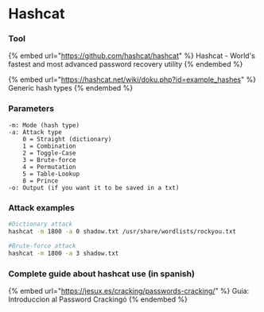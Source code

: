 # Hashcat

### Tool <a href="tool" id="tool"></a>

{% embed url="https://github.com/hashcat/hashcat" %}
Hashcat - World's fastest and most advanced password recovery utility
{% endembed %}

{% embed url="https://hashcat.net/wiki/doku.php?id=example_hashes" %}
Generic hash types
{% endembed %}

### Parameters <a href="parameters" id="parameters"></a>

```
-m: Mode (hash type)
-a: Attack type
    0 = Straight (dictionary)
    1 = Combination
    2 = Toggle-Case
    3 = Brute-force
    4 = Permutation
    5 = Table-Lookup
    8 = Prince
-o: Output (if you want it to be saved in a txt)
```

### Attack examples <a href="attack-examples" id="attack-examples"></a>

```bash
#Dictionary attack
hashcat -m 1800 -a 0 shadow.txt /usr/share/wordlists/rockyou.txt​

#Brute-force attack
hashcat -m 1800 -a 3 shadow.txt
```

### Complete guide about hashcat use (in spanish) <a href="complete-guide-about-hashcat-use-in-spanish" id="complete-guide-about-hashcat-use-in-spanish"></a>

{% embed url="https://jesux.es/cracking/passwords-cracking/" %}
Guia: Introduccion al Password Crackingó
{% endembed %}
